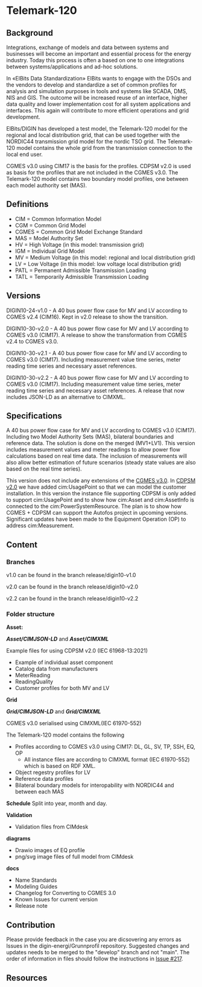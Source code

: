# Telemark-120

## Background

Integrations, exchange of models and data between systems and businesses will become an important and essential process for the energy industry. Today this process is often a based on one to one integrations between systems/applications and ad-hoc solutions. 

In «ElBits Data Standardization» ElBits wants to engage with the DSOs and the vendors to develop and standardize a set of common profiles for analysis and simulation purposes in tools and systems like SCADA, DMS, NIS and GIS. The outcome will be increased reuse of an interface, higher data quality and lower implementation cost for all system applications and interfaces. This again will contribute to more efficient operations and grid development. 

ElBits/DIGIN has developed a test model, the Telemark-120 model for the regional and local distribution grid, that can be used together with the NORDIC44 transmission grid model for the nordic TSO grid. The Telemark-120 model contains the whole grid from the transmission connection to the local end user.

 CGMES v3.0 using CIM17 is the basis for the profiles. CDPSM v2.0 is used as basis for the profiles that are not included in the CGMES v3.0. The Telemark-120 model contains two boundary model profiles, one between each model authority set (MAS). 

## Definitions

- CIM = Common Information Model
- CGM = Common Grid Model
- CGMES = Common Grid Model Exchange Standard
- MAS = Model Authority Set
- HV = High Voltage (in this model: transmission grid)
- IGM = Individual Grid Model
- MV = Medium Voltage (in this model: regional and local distribution grid)
- LV = Low Voltage (in this model: low voltage local distribution grid)
- PATL = Permanent Admissible Transmission Loading
- TATL = Temporarily Admissible Transmission Loading

## Versions

DIGIN10-24-v1.0 - A 40 bus power flow case for MV and LV according to CGMES v2.4 (CIM16). Kept in v2.0 release to show the transition. 

DIGIN10-30-v2.0 - A 40 bus power flow case for MV and LV according to CGMES v3.0 (CIM17). A release to show the transformation from CGMES v2.4 to CGMES v3.0.

DIGIN10-30-v2.1 -  A 40 bus power flow case for MV and LV according to CGMES v3.0 (CIM17). Including measurement value time series, meter reading time series and necessary asset references.

DIGIN10-30-v2.2 - A 40 bus power flow case for MV and LV according to CGMES v3.0 (CIM17). Including measurement value time series, meter reading time series and necessary asset references. A release that now includes JSON-LD as an alternative to CIMXML.

## Specifications

 A 40 bus power flow case for MV and LV according to CGMES v3.0 (CIM17). Including two Model Authority Sets (MAS), bilateral boundaries and reference data. The solution is done on the merged (MV1+LV1). This version includes measurement values and meter readings to allow power flow calculations based on real time data. The inclusion of measurements will also allow better estimation of future scenarios (steady state values are also based on the real time series).

This version does not include any extensions of the [CGMES v3.0](Telemark-120\docs\StandardReferences.adoc). In [CDPSM v2.0](Telemark-120\docs\StandardReferences.adoc) we have added cim:UsagePoint so that we can model the customer installation. In this version the instance file supporting CDPSM is only added to support cim:UsagePoint and to show how cim:Asset and cim:AssetInfo is connected to the cim:PowerSystemResource. The plan is to show how CGMES + CDPSM can support the Autofos project in upcoming versions. Significant updates have been made to the Equipment Operation (OP) to address cim:Measurement.

## Content

### Branches

v1.0 can be found in the branch release/digin10-v1.0

v2.0 can be found in the branch release/digin10-v2.0

v2.2 can be found in the branch release/digin10-v2.2

### Folder structure

**Asset:**

***Asset/CIMJSON-LD*** and ***Asset/CIMXML***

Example files for using CDPSM v2.0 (IEC 61968-13:2021)
  
- Example of individual asset component
- Catalog data from manufacturers
- MeterReading
- ReadingQuality
- Customer profiles for both MV and LV

**Grid**

***Grid/CIMJSON-LD*** and ***Grid/CIMXML***

CGMES v3.0 serialised using CIMXML(IEC 61970-552)

The Telemark-120 model contains the following

- Profiles according to CGMES v3.0 using CIM17: DL, GL, SV, TP, SSH, EQ, OP
  - All instance files are according to CIMXML format (IEC 61970-552) which is based on RDF XML.
- Object regestry profiles for LV
- Reference data profiles
- Bilateral boundary models for interopability with NORDIC44 and between each MAS

**Schedule**
Split into year, month and day.

**Validation**

- Validation files from CIMdesk

**diagrams**

- Drawio images of EQ profile
- png/svg image files of full model from CIMdesk

**docs**

- Name Standards
- Modeling Guides
- Changelog for Converting to CGMES 3.0
- Known Issues for current version
- Release note

## Contribution

Please provide feedback in the case you are dicsovering any errors as Issues in the digin-energi/Grunnprofil repository. Suggested changes and updates needs to be merged to the "develop" branch and not "main". The order of information in files should follow the instructions in [Issue #217](https://github.com/digin-energi/Grunnprofil/issues/217).

## Resources
